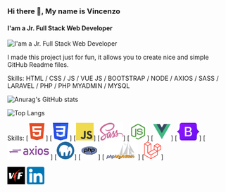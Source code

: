 



### Hi there 👋, My name is Vincenzo
#### I'am a Jr. Full Stack Web Developer
![I'am a Jr. Full Stack Web Developer](https://media.licdn.com/dms/image/D4D16AQFParsn_hp4XA/profile-displaybackgroundimage-shrink_350_1400/0/1677237637146?e=1683158400&v=beta&t=bu2gmO_aUeb4nPi1KZBP90LQ161irTrFcZ9FEFSS9Ow)

I made this project just for fun, it allows you to create nice and simple GitHub Readme files.

Skills: HTML / CSS / JS / VUE JS / BOOTSTRAP / NODE / AXIOS / SASS / LARAVEL / PHP / PHP MYADMIN / MYSQL  
<!-- GitHub Stats -->
![Anurag's GitHub stats](https://github-readme-stats.vercel.app/api?username=volxdarktv&theme=dark&title_color=f34334&text_color=7243ee&border_color=6199dd&custom_title=My+Stats) 
<!-- Lang Stats -->
![Top Langs](https://github-readme-stats.vercel.app/api/top-langs/?username=volxdarktv&langs_count=8)

Skills:
[<img src="imgs/skills/html5.png" alt="Linkedin" height="40">] [<img src="imgs/skills/css.png" alt="Linkedin" height="40">] [<img src="imgs/skills/js.png" alt="Linkedin" height="40">] [<img src="imgs/skills/sass.png" alt="Linkedin" height="40">] [<img src="imgs/skills/nodejs.webp" alt="Linkedin" height="40">] [<img src="imgs/skills/vue.png" alt="Linkedin" height="40">]  [<img src="imgs/skills/bootstrap.png" alt="Linkedin" height="40">] [<img src="imgs/skills/axios.png" alt="Linkedin" height="40">] [<img src="imgs/skills/mamp-pro.png" alt="Linkedin" height="40">] [<img src="imgs/skills/php.png" alt="Linkedin" height="40">] [<img src="imgs/skills/phpmyadmin.png" alt="Linkedin" height="40">] [<img src="imgs/skills/laravel.png" alt="Linkedin" height="40">] 


[<img src="imgs/logo.jpg" alt="Linkedin" height="40">](https://www.vincenzo-foti.it)  [<img src="imgs/linkedin.png" alt="Linkedin" height="40">](https://www.linkedin.com/in/vincenzo-foti/)






